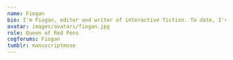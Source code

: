 ```yaml
---
name: Fiogan
bio: I'm Fiogan, editor and writer of interactive fiction. To date, I've edited for two published Hosted Games authors. I also have a handful of my own CS games underway, including <a target="_blank" href="http://choiceofbox.com/Submission_2016/1315211195/web/mygame/index.html">The Beastie Watch</a>, winner of the Fourth Annual CS Comp.<br><br>I enjoy new adventures; when I found Choice of Games and realised I could combine my love of reading and SFF with my love of active exploration, I was hooked. I've been writing with CSIDE since my first WiP and serve as editor for the documentation; please feel free to contact me with any questions!
avatar: images/avatars/fiogan.jpg
role: Queen of Red Pens
cogforums: Fiogan
tumblr: manuscriptmuse
---
```

